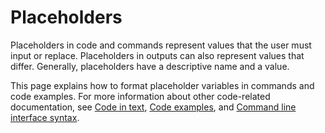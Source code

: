 # Placeholders

Placeholders in code and commands represent values that the user must input or replace. Placeholders in outputs can also represent values that differ. Generally, placeholders have a descriptive name and a value.

This page explains how to format placeholder variables in commands and code examples. For more information about other code-related documentation, see [Code in text](), [Code examples](), and [Command line interface syntax]().
